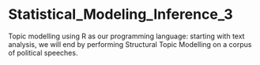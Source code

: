 # Statistical_Modeling_Inference_3
Topic modelling using R as our programming language: starting with text analysis, we will end by performing Structural Topic Modelling on a corpus of political speeches.
